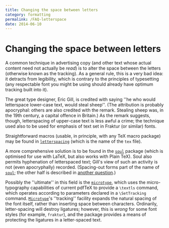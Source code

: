 ```yaml
---
title: Changing the space between letters
category: formatting
permalink: /FAQ-letterspace
date: 2014-06-10
---
```


# Changing the space between letters

A common technique in advertising copy (and other text whose actual
content need not actually be _read_) is to alter the space
between the letters (otherwise known as the tracking).  As a general
rule, this is a very bad idea: it detracts from legibility, which is
contrary to the principles of typesetting (any respectable font you
might be using should already have optimum tracking built into it).

The great type designer, Eric Gill, is credited with saying ''he who
would letterspace lower-case text, would steal sheep''.  (The
attribution is probably apocryphal: others are also credited with the
remark.  Stealing sheep was, in the 19th century, a capital offence in
Britain.)  As the remark suggests, though, letterspacing of upper-case
text is less awful a crime; the technique used also to be used for
emphasis of text set in Fraktur (or similar) fonts.

Straightforward macros (usable, in principle, with any TeX macro
package) may be found in [`letterspacing`](https://ctan.org/pkg/letterspacing) (which is the name of
the `tex` file).

A more comprehensive solution is to be found in the [`soul`](https://ctan.org/pkg/soul)
package (which is optimised for use with LaTeX, but also works with
Plain TeX).  Soul also permits hyphenation of letterspaced text;
Gill's view of such an activity is not (even apocryphally) recorded.
(Spacing-out forms part of the name of [`soul`](https://ctan.org/pkg/soul); the other half
is described in [another question](/FAQ-underline).)

Possibly the ''ultimate'' in this field is the [`microtype`](https://ctan.org/pkg/microtype),
which uses the micro-typography capabilities of current pdfTeX to
provide a `\textls` command, which operates according to parameters
declared in a `\SetTracking` command.  [`Microtype`](https://ctan.org/pkg/Microtype)'s
''tracking'' facility expands the natural spacing of the font itself,
rather than inserting space between characters.  Ordinarily,
letter-spacing will destroy ligatures; however, this is _wrong_
for some font styles (for example, `fraktur`), and the
package provides a means of protecting the ligatures in a
letter-spaced text.

